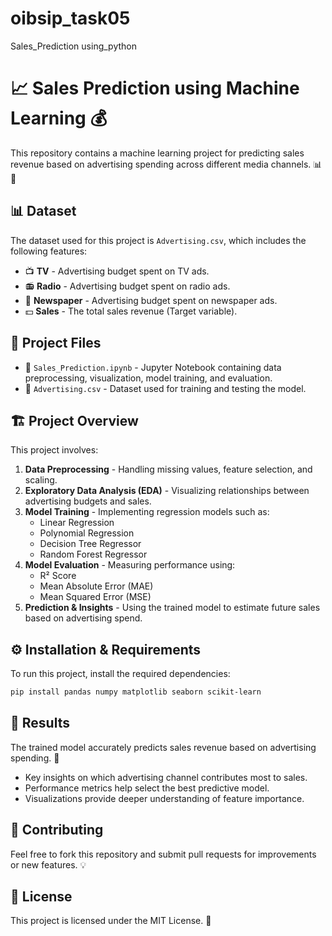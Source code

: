 # oibsip_task05
Sales_Prediction using_python
# 📈 Sales Prediction using Machine Learning 💰

This repository contains a machine learning project for predicting sales revenue based on advertising spending across different media channels. 📊📢

## 📊 Dataset

The dataset used for this project is `Advertising.csv`, which includes the following features:
- 📺 **TV** - Advertising budget spent on TV ads.
- 📻 **Radio** - Advertising budget spent on radio ads.
- 📰 **Newspaper** - Advertising budget spent on newspaper ads.
- 💵 **Sales** - The total sales revenue (Target variable).

## 📂 Project Files

- 📜 `Sales_Prediction.ipynb` - Jupyter Notebook containing data preprocessing, visualization, model training, and evaluation.
- 📁 `Advertising.csv` - Dataset used for training and testing the model.

## 🏗️ Project Overview

This project involves:
1. **Data Preprocessing** - Handling missing values, feature selection, and scaling.
2. **Exploratory Data Analysis (EDA)** - Visualizing relationships between advertising budgets and sales.
3. **Model Training** - Implementing regression models such as:
   - Linear Regression
   - Polynomial Regression
   - Decision Tree Regressor
   - Random Forest Regressor
4. **Model Evaluation** - Measuring performance using:
   - R² Score
   - Mean Absolute Error (MAE)
   - Mean Squared Error (MSE)
5. **Prediction & Insights** - Using the trained model to estimate future sales based on advertising spend.

## ⚙️ Installation & Requirements

To run this project, install the required dependencies:

```bash
pip install pandas numpy matplotlib seaborn scikit-learn
```

## 🎯 Results

The trained model accurately predicts sales revenue based on advertising spending. 🌟
- Key insights on which advertising channel contributes most to sales.
- Performance metrics help select the best predictive model.
- Visualizations provide deeper understanding of feature importance.

## 🤝 Contributing

Feel free to fork this repository and submit pull requests for improvements or new features. 💡

## 📜 License

This project is licensed under the MIT License. 📄
